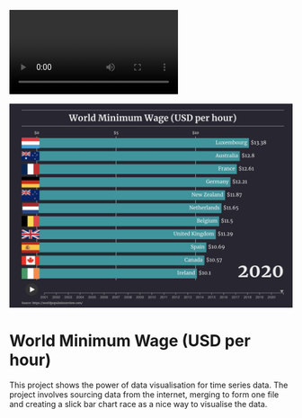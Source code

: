 ![World Minimum Wage race](https://github.com/kevkillion/World_Wage_Bar-chart_race/blob/main/World_Minimum_Wage_race.mov)

![World Minimum Wage race](https://github.com/kevkillion/World_Wage_Bar-chart_race/blob/main/Image.jpg)


# **World Minimum Wage (USD per hour)**

This project shows the power of data visualisation for time series data. The project involves  sourcing data from the internet, merging to form one file and creating a slick bar chart race as a nice way to visualise the data. 

